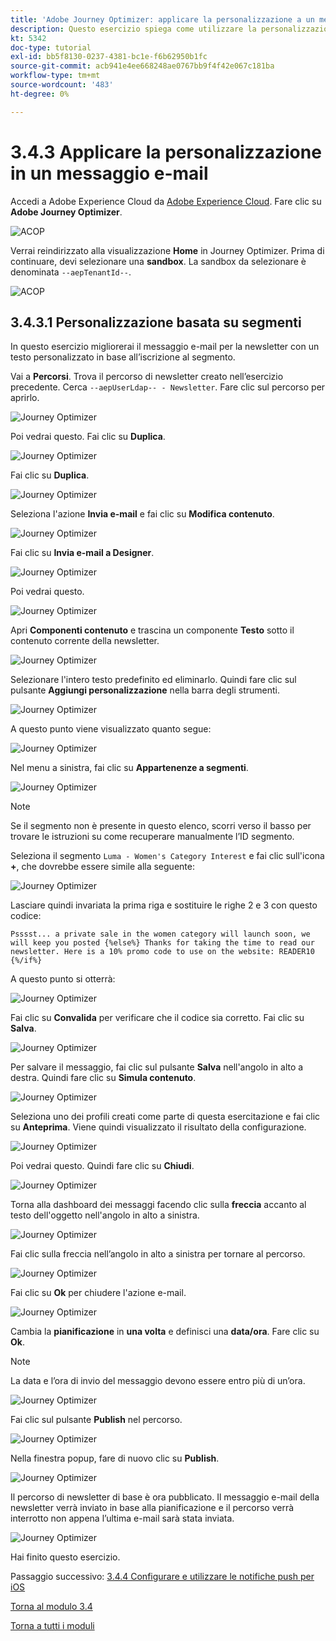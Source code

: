 ```yaml
---
title: 'Adobe Journey Optimizer: applicare la personalizzazione a un messaggio e-mail'
description: Questo esercizio spiega come utilizzare la personalizzazione dei segmenti all’interno di un contenuto e-mail
kt: 5342
doc-type: tutorial
exl-id: bb5f8130-0237-4381-bc1e-f6b62950b1fc
source-git-commit: acb941e4ee668248ae0767bb9f4f42e067c181ba
workflow-type: tm+mt
source-wordcount: '483'
ht-degree: 0%

---
```


# 3.4.3 Applicare la personalizzazione in un messaggio e-mail

Accedi a Adobe Experience Cloud da [Adobe Experience Cloud](https://experience.adobe.com). Fare clic su **Adobe Journey Optimizer**.

![ACOP](./../../../modules/ajo-b2c/module3.2/images/acophome.png)

Verrai reindirizzato alla visualizzazione **Home** in Journey Optimizer. Prima di continuare, devi selezionare una **sandbox**. La sandbox da selezionare è denominata ``--aepTenantId--``.

![ACOP](./../../../modules/ajo-b2c/module3.2/images/acoptriglp.png)

## 3.4.3.1 Personalizzazione basata su segmenti

In questo esercizio migliorerai il messaggio e-mail per la newsletter con un testo personalizzato in base all’iscrizione al segmento.

Vai a **Percorsi**. Trova il percorso di newsletter creato nell’esercizio precedente. Cerca `--aepUserLdap-- - Newsletter`. Fare clic sul percorso per aprirlo.

![Journey Optimizer](./images/sbp1.png)

Poi vedrai questo. Fai clic su **Duplica**.

![Journey Optimizer](./images/sbp2.png)

Fai clic su **Duplica**.

![Journey Optimizer](./images/sbp3.png)

Seleziona l&#39;azione **Invia e-mail** e fai clic su **Modifica contenuto**.

![Journey Optimizer](./images/sbp3a.png)

Fai clic su **Invia e-mail a Designer**.

![Journey Optimizer](./images/sbp4.png)

Poi vedrai questo.

![Journey Optimizer](./images/sbp5.png)

Apri **Componenti contenuto** e trascina un componente **Testo** sotto il contenuto corrente della newsletter.

![Journey Optimizer](./images/sbp6.png)

Selezionare l&#39;intero testo predefinito ed eliminarlo. Quindi fare clic sul pulsante **Aggiungi personalizzazione** nella barra degli strumenti.

![Journey Optimizer](./images/sbp7.png)

A questo punto viene visualizzato quanto segue:

![Journey Optimizer](./images/seg1.png)

Nel menu a sinistra, fai clic su **Appartenenze a segmenti**.

![Journey Optimizer](./images/seg2.png)

>[!NOTE]
>
>Se il segmento non è presente in questo elenco, scorri verso il basso per trovare le istruzioni su come recuperare manualmente l’ID segmento.

Seleziona il segmento `Luma - Women's Category Interest` e fai clic sull&#39;icona **+**, che dovrebbe essere simile alla seguente:

![Journey Optimizer](./images/seg3.png)

Lasciare quindi invariata la prima riga e sostituire le righe 2 e 3 con questo codice:

``
    Psssst... a private sale in the women category will launch soon, we will keep you posted
{%else%}
    Thanks for taking the time to read our newsletter. Here is a 10% promo code to use on the website: READER10
{%/if%}
``

A questo punto si otterrà:

![Journey Optimizer](./images/seg4.png)

Fai clic su **Convalida** per verificare che il codice sia corretto. Fai clic su **Salva**.

![Journey Optimizer](./images/sbp8.png)

Per salvare il messaggio, fai clic sul pulsante **Salva** nell&#39;angolo in alto a destra. Quindi fare clic su **Simula contenuto**.

![Journey Optimizer](./images/sbp9.png)

Seleziona uno dei profili creati come parte di questa esercitazione e fai clic su **Anteprima**. Viene quindi visualizzato il risultato della configurazione.

![Journey Optimizer](./images/sbp10.png)

Poi vedrai questo. Quindi fare clic su **Chiudi**.

![Journey Optimizer](./images/sbp10fff.png)

Torna alla dashboard dei messaggi facendo clic sulla **freccia** accanto al testo dell&#39;oggetto nell&#39;angolo in alto a sinistra.

![Journey Optimizer](./images/sbp11.png)

Fai clic sulla freccia nell’angolo in alto a sinistra per tornare al percorso.

![Journey Optimizer](./images/oc79afff.png)

Fai clic su **Ok** per chiudere l&#39;azione e-mail.

![Journey Optimizer](./images/oc79bfff.png)

Cambia la **pianificazione** in **una volta** e definisci una **data/ora**. Fare clic su **Ok**.

>[!NOTE]
>
>La data e l’ora di invio del messaggio devono essere entro più di un’ora.

![Journey Optimizer](./images/sbp18.png)

Fai clic sul pulsante **Publish** nel percorso.

![Journey Optimizer](./images/sbp19.png)

Nella finestra popup, fare di nuovo clic su **Publish**.

![Journey Optimizer](./images/sbp20.png)

Il percorso di newsletter di base è ora pubblicato. Il messaggio e-mail della newsletter verrà inviato in base alla pianificazione e il percorso verrà interrotto non appena l’ultima e-mail sarà stata inviata.

![Journey Optimizer](./images/sbp20fff.png)

Hai finito questo esercizio.

Passaggio successivo: [3.4.4 Configurare e utilizzare le notifiche push per iOS](./ex4.md)

[Torna al modulo 3.4](./journeyoptimizer.md)

[Torna a tutti i moduli](../../../overview.md)

